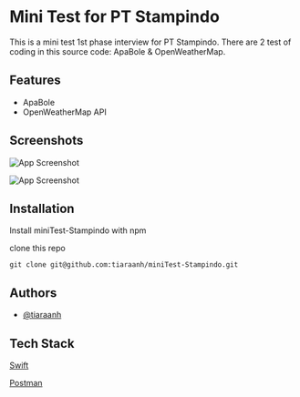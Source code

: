 
# Mini Test for PT Stampindo

This is a mini test 1st phase interview for PT Stampindo. There are 2 test of coding in this source code: ApaBole & OpenWeatherMap.




## Features

- ApaBole
- OpenWeatherMap API


## Screenshots

![App Screenshot](https://res.cloudinary.com/daqnfi8q7/image/upload/v1686051587/Screenshot_2023-06-06_at_18.35.44_pm1zn0.png)

![App Screenshot](https://res.cloudinary.com/daqnfi8q7/image/upload/v1686051482/Screenshot_2023-06-06_at_18.36.07_iir4f8.png)


## Installation

Install miniTest-Stampindo with npm


  clone this repo
```
git clone git@github.com:tiaraanh/miniTest-Stampindo.git
```


    
## Authors

- [@tiaraanh](https://github.com/tiaraanh)


## Tech Stack

[Swift](https://img.shields.io/badge/swift-F54A2A?style=for-the-badge&logo=swift&logoColor=white)

[Postman](https://img.shields.io/badge/Postman-FF6C37?style=for-the-badge&logo=postman&logoColor=white) 


